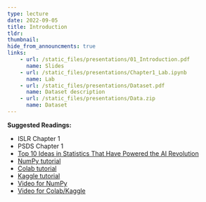 ```yaml
---
type: lecture
date: 2022-09-05
title: Introduction
tldr: 
thumbnail: 
hide_from_announcments: true
links: 
    - url: /static_files/presentations/01_Introduction.pdf
      name: Slides
    - url: /static_files/presentations/Chapter1_Lab.ipynb
      name: Lab
    - url: /static_files/presentations/Dataset.pdf
      name: Dataset description
    - url: /static_files/presentations/Data.zip
      name: Dataset
---
```

**Suggested Readings:**
- ISLR Chapter 1
- PSDS Chapter 1
- [Top 10 Ideas in Statistics That Have Powered the AI Revolution](https://statmodeling.stat.columbia.edu/2021/07/07/top-10-ideas-in-statistics-that-have-powered-the-ai-revolution/)
- [NumPy tutorial](/nsysu-math524/static_files/presentations/NumPy_tutorial.ipynb)
- [Colab tutorial](/nsysu-math524/static_files/presentations/Colab_tutorial.ipynb)
- [Kaggle tutorial](/nsysu-math524/static_files/presentations/kaggle-explore.ipynb)
- [Video for NumPy](https://www.youtube.com/watch?v=FdOXitfYshw&list=PLHNZtBNWQ-87x20x0lTo26AJiCOUJ8YqP&index=1)
- [Video for Colab/Kaggle](https://www.youtube.com/playlist?list=PLHNZtBNWQ-85w9-qNWualJZrtojRNXqkE)


